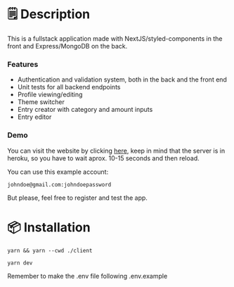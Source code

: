 # 🗒️ Description

This is a fullstack application made with NextJS/styled-components in the front and Express/MongoDB on the back.

### Features

- Authentication and validation system, both in the back and the front end
- Unit tests for all backend endpoints
- Profile viewing/editing
- Theme switcher
- Entry creator with category and amount inputs
- Entry editor

### Demo

You can visit the website by clicking [here](https://personal-budget.burki.club), keep in mind that the server is in heroku, so you have to wait aprox. 10-15 seconds and then reload.

You can use this example account:

    johndoe@gmail.com:johndoepassword

But please, feel free to register and test the app.

# 📦 Installation

    yarn && yarn --cwd ./client

    yarn dev

Remember to make the .env file following .env.example
